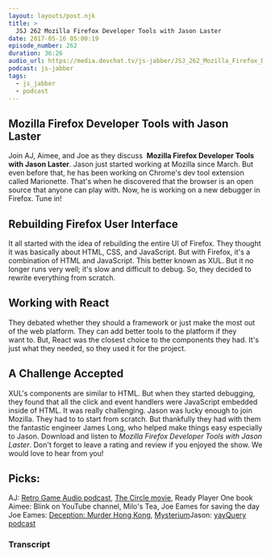 ```yaml
---
layout: layouts/post.njk
title: >
  JSJ 262 Mozilla Firefox Developer Tools with Jason Laster
date: 2017-05-16 05:00:19
episode_number: 262
duration: 36:26
audio_url: https://media.devchat.tv/js-jabber/JSJ_262_Mozilla_Firefox_Developer_Tools_with_Jason_Laster.mp3
podcast: js-jabber
tags:
  - js_jabber
  - podcast
---
```


## Mozilla Firefox Developer Tools with Jason Laster

Join AJ, Aimee, and Joe as they discuss&nbsp; **Mozilla Firefox Developer Tools with Jason Laster**. Jason just started&nbsp;working at Mozilla since March. But even before that, he has been working on Chrome's dev tool extension called Marionette. That's when he discovered that the browser is an open source that anyone can play with. Now, he is working on a new debugger in Firefox. Tune in!

## Rebuilding Firefox User Interface

It all started with the idea of rebuilding the entire UI of Firefox. They thought it was basically about HTML, CSS, and JavaScript. But with Firefox, it's a combination of HTML and JavaScript. This better known as XUL. But it no longer runs very well; it's slow and difficult to debug. So, they decided to rewrite everything from scratch.

## Working with&nbsp;React

They debated whether they should a framework or just make the most out of the web platform. They can add better tools to the platform if they want&nbsp;to. But, React was the closest choice to the components they had. It's just what they needed, so they used it for the project.

## A Challenge Accepted

XUL's components are similar to HTML. But when they started debugging, they found that all the click and event handlers were JavaScript embedded inside of HTML. It was really challenging. Jason was lucky enough to join Mozilla. They had to to start from scratch. But thankfully they had with them the fantastic engineer James Long, who helped make things easy especially to Jason. Download and listen to _Mozilla Firefox Developer Tools with Jason Laster_.&nbsp;Don't forget to leave a rating and review if you enjoyed the show. We would love to hear from you!

## Picks:

AJ: [Retro Game Audio podcast](https://soundcloud.com/retrogameaudio), [The Circle movie](https://www.imdb.com/title/tt4287320/), Ready Player One book Aimee: Blink on YouTube channel, Milo's Tea, Joe Eames for saving the day Joe Eames: [Deception: Murder Hong Kong](https://boardgamegeek.com/boardgame/156129/deception-murder-hong-kong), [Mysterium](https://boardgamegeek.com/boardgame/181304/mysterium)Jason: [yayQuery podcast](https://yayquery.com/)

### Transcript
